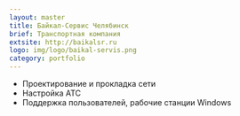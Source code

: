 ```yaml
---
layout: master
title: Байкал-Сервис Челябинск
brief: Транспортная компания
extsite: http://baikalsr.ru
logo: img/logo/baikal-servis.png
category: portfolio
---
```



*   Проектирование и прокладка сети
*   Настройка АТС
*   Поддержка пользователей, рабочие станции Windows

